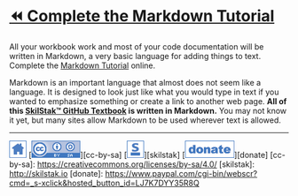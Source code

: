 # [⏪ Complete the Markdown Tutorial](/README.md)

All your workbook work and most of your code documentation will be
written in Markdown, a very basic language for adding things to text.
Complete the [Markdown Tutorial](http://www.markdowntutorial.com) online.

Markdown is an important language that almost does not seem like
a language. It is designed to look just like what you would type in
text if you wanted to emphasize something or create a link to another
web page. **All of this [SkilStak™ GitHub Textbook][t] is written in
Markdown.** You may not know it yet, but many sites allow Markdown to
be used wherever text is allowed.

[t]: https://blog.skilstak.io/github-as-text-book-and-work-book-828ffada9542#.hz2t38o93

---
[![home](/assets/home-blue.png)](/README.md)
[![cc-by-sa](/assets/cc-by-sa-blue.png)][cc-by-sa]
[![skilstak](/assets/skilstak-logo-blue.png)][skilstak]
[![donate](/assets/donate-blue.png)][donate]
[cc-by-sa]: https://creativecommons.org/licenses/by-sa/4.0/
[skilstak]: http://skilstak.io
[donate]: https://www.paypal.com/cgi-bin/webscr?cmd=_s-xclick&hosted_button_id=LJ7K7DYY35R8Q



